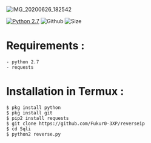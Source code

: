 ![IMG_20200626_182542](https://user-images.githubusercontent.com/59508497/85852637-2f72e080-b7db-11ea-8fa9-1dae84f77352.JPG)

[![Python 2.7](https://img.shields.io/badge/python-2.7-yellow.svg)](https://www.python.org/)
![Github](https://img.shields.io/github/stars/FUKUR0-3XP/reverseip?style=social)
![Size](https://img.shields.io/github/languages/code-size/FUKUR0-3XP/reverseip?label=Size%20Code)

# Requirements :

```
- python 2.7
- requests
```
# Installation in Termux :

```
$ pkg install python
$ pkg install git
$ pip2 install requests
$ git clone https://github.com/Fukur0-3XP/reverseip
$ cd Sqli
$ python2 reverse.py
```
